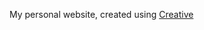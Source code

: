 My personal website, created using [Creative](http://startbootstrap.com/template-overviews/creative/)
